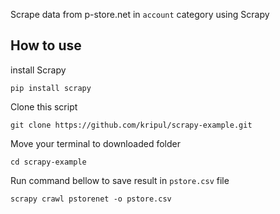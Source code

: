 Scrape data from p-store.net in `account` category using Scrapy

## How to use
install Scrapy 

`pip install scrapy`

Clone this script

`git clone https://github.com/kripul/scrapy-example.git`

Move your terminal to downloaded folder 

`cd scrapy-example`

Run command bellow to save result in `pstore.csv` file

`scrapy crawl pstorenet -o pstore.csv`

